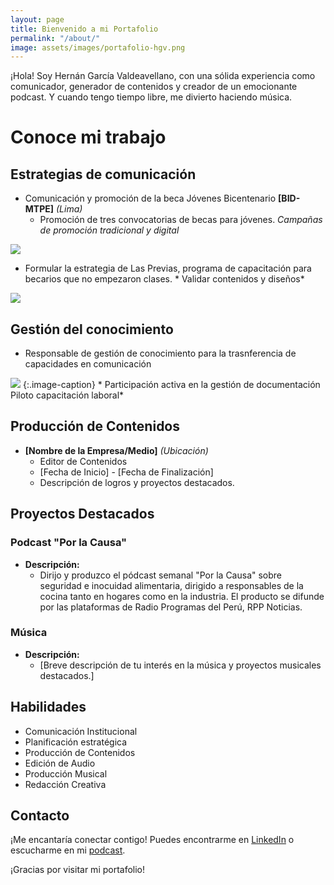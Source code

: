 ```yaml
---
layout: page
title: Bienvenido a mi Portafolio
permalink: "/about/"
image: assets/images/portafolio-hgv.png
---
```


¡Hola! Soy Hernán García Valdeavellano, con una sólida experiencia como comunicador, generador de contenidos y creador de un emocionante podcast. Y cuando tengo tiempo libre, me divierto haciendo música.

# Conoce mi trabajo

## Estrategias de comunicación
- Comunicación y promoción de la beca Jóvenes Bicentenario **[BID-MTPE]** *(Lima)*
  - Promoción de tres convocatorias de becas para jóvenes. *Campañas de promoción tradicional y digital*
 <img src="{{site.baseurl}}/assets/thumbnails/22-consultoria-beca.jpg" class="garnish rounded float-left"/>

 - Formular la estrategia de Las Previas, programa de capacitación para becarios que no empezaron clases. * Validar contenidos y diseños*
 <img src="{{site.baseurl}}/assets/thumbnails/22-las-previas-jovenes-bicentenario.jpg" class="garnish rounded float-left"/>

## Gestión del conocimiento

   - Responsable de gestión de conocimiento para la trasnferencia de capacidades en comunicación
 <img src="{{site.baseurl}}/assets/thumbnails/22-documentacion-piloto-capacitacion-laboral-BID-MTPE.jpg" class="garnish rounded float-left"/>
{:.image-caption}
* Participación activa en la gestión de documentación Piloto capacitación laboral*


## Producción de Contenidos

- **[Nombre de la Empresa/Medio]** *(Ubicación)*
  - Editor de Contenidos
  - [Fecha de Inicio] - [Fecha de Finalización]
  - Descripción de logros y proyectos destacados.

## Proyectos Destacados

### Podcast "Por la Causa"

- **Descripción:**
  - Dirijo y produzco el pódcast semanal "Por la Causa" sobre seguridad e inocuidad alimentaria, dirigido a responsables de la cocina tanto en hogares como en la industria. El producto se difunde por las plataformas de Radio Programas del Perú, RPP Noticias.
    
### Música

- **Descripción:**
  - [Breve descripción de tu interés en la música y proyectos musicales destacados.]

## Habilidades

- Comunicación Institucional
- Planificación estratégica
- Producción de Contenidos
- Edición de Audio
- Producción Musical
- Redacción Creativa

## Contacto

¡Me encantaría conectar contigo! Puedes encontrarme en [LinkedIn](https://www.linkedin.com/in/hernangarciavaldeavellano/) o escucharme en mi [podcast](https://rpp.pe/audio/podcast/por-la-causa).

¡Gracias por visitar mi portafolio!

